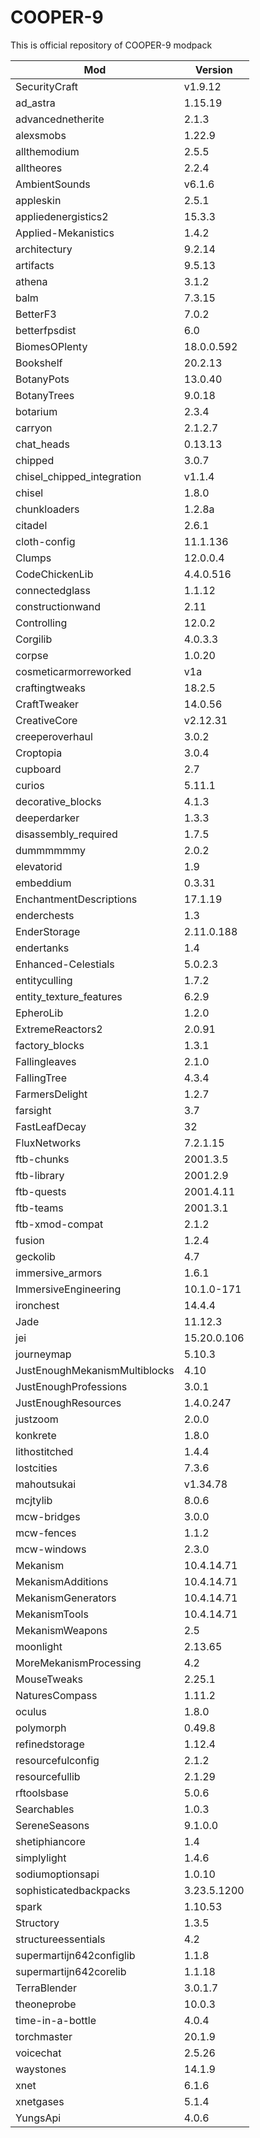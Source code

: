 # COOPER-9

This is official repository of COOPER-9 modpack

| Mod                                        | Version            |
|--------------------------------------------|--------------------|
| SecurityCraft                              | v1.9.12            |
| ad_astra                                   | 1.15.19            |
| advancednetherite                          | 2.1.3              |
| alexsmobs                                  | 1.22.9             |
| allthemodium                               | 2.5.5              |
| alltheores                                 | 2.2.4              |
| AmbientSounds                              | v6.1.6             |
| appleskin                                  | 2.5.1              |
| appliedenergistics2                        | 15.3.3             |
| Applied-Mekanistics                        | 1.4.2              |
| architectury                               | 9.2.14             |
| artifacts                                  | 9.5.13             |
| athena                                     | 3.1.2              |
| balm                                       | 7.3.15             |
| BetterF3                                   | 7.0.2              |
| betterfpsdist                              | 6.0                |
| BiomesOPlenty                              | 18.0.0.592         |
| Bookshelf                                  | 20.2.13            |
| BotanyPots                                 | 13.0.40            |
| BotanyTrees                                | 9.0.18             |
| botarium                                   | 2.3.4              |
| carryon                                    | 2.1.2.7            |
| chat_heads                                 | 0.13.13            |
| chipped                                    | 3.0.7              |
| chisel_chipped_integration                 | v1.1.4             |
| chisel                                     | 1.8.0              |
| chunkloaders                               | 1.2.8a             |
| citadel                                    | 2.6.1              |
| cloth-config                               | 11.1.136           |
| Clumps                                     | 12.0.0.4           |
| CodeChickenLib                             | 4.4.0.516          |
| connectedglass                             | 1.1.12             |
| constructionwand                           | 2.11               |
| Controlling                                | 12.0.2             |
| Corgilib                                   | 4.0.3.3            |
| corpse                                     | 1.0.20             |
| cosmeticarmorreworked                      | v1a                |
| craftingtweaks                             | 18.2.5             |
| CraftTweaker                               | 14.0.56            |
| CreativeCore                               | v2.12.31           |
| creeperoverhaul                            | 3.0.2              |
| Croptopia                                  | 3.0.4              |
| cupboard                                   | 2.7                |
| curios                                     | 5.11.1             |
| decorative_blocks                          | 4.1.3              |
| deeperdarker                               | 1.3.3              |
| disassembly_required                       | 1.7.5              |
| dummmmmmy                                  | 2.0.2              |
| elevatorid                                 | 1.9                |
| embeddium                                  | 0.3.31             |
| EnchantmentDescriptions                    | 17.1.19            |
| enderchests                                | 1.3                |
| EnderStorage                               | 2.11.0.188         |
| endertanks                                 | 1.4                |
| Enhanced-Celestials                        | 5.0.2.3            |
| entityculling                              | 1.7.2              |
| entity_texture_features                    | 6.2.9              |
| EpheroLib                                  | 1.2.0              |
| ExtremeReactors2                           | 2.0.91             |
| factory_blocks                             | 1.3.1              |
| Fallingleaves                              | 2.1.0              |
| FallingTree                                | 4.3.4              |
| FarmersDelight                             | 1.2.7              |
| farsight                                   | 3.7                |
| FastLeafDecay                              | 32                 |
| FluxNetworks                               | 7.2.1.15           |
| ftb-chunks                                 | 2001.3.5           |
| ftb-library                                | 2001.2.9           |
| ftb-quests                                 | 2001.4.11          |
| ftb-teams                                  | 2001.3.1           |
| ftb-xmod-compat                            | 2.1.2              |
| fusion                                     | 1.2.4              |
| geckolib                                   | 4.7                |
| immersive_armors                           | 1.6.1              |
| ImmersiveEngineering                       | 10.1.0-171         |
| ironchest                                  | 14.4.4             |
| Jade                                       | 11.12.3            |
| jei                                        | 15.20.0.106        |
| journeymap                                 | 5.10.3             |
| JustEnoughMekanismMultiblocks              | 4.10               |
| JustEnoughProfessions                      | 3.0.1              |
| JustEnoughResources                        | 1.4.0.247          |
| justzoom                                   | 2.0.0              |
| konkrete                                   | 1.8.0              |
| lithostitched                              | 1.4.4              |
| lostcities                                 | 7.3.6              |
| mahoutsukai                                | v1.34.78           |
| mcjtylib                                   | 8.0.6              |
| mcw-bridges                                | 3.0.0              |
| mcw-fences                                 | 1.1.2              |
| mcw-windows                                | 2.3.0              |
| Mekanism                                   | 10.4.14.71         |
| MekanismAdditions                          | 10.4.14.71         |
| MekanismGenerators                         | 10.4.14.71         |
| MekanismTools                              | 10.4.14.71         |
| MekanismWeapons                            | 2.5                |
| moonlight                                  | 2.13.65            |
| MoreMekanismProcessing                     | 4.2                |
| MouseTweaks                                | 2.25.1             |
| NaturesCompass                             | 1.11.2             |
| oculus                                     | 1.8.0              |
| polymorph                                  | 0.49.8             |
| refinedstorage                             | 1.12.4             |
| resourcefulconfig                          | 2.1.2              |
| resourcefullib                             | 2.1.29             |
| rftoolsbase                                | 5.0.6              |
| Searchables                                | 1.0.3              |
| SereneSeasons                              | 9.1.0.0            |
| shetiphiancore                             | 1.4                |
| simplylight                                | 1.4.6              |
| sodiumoptionsapi                           | 1.0.10             |
| sophisticatedbackpacks                     | 3.23.5.1200        |
| spark                                      | 1.10.53            |
| Structory                                  | 1.3.5              |
| structureessentials                        | 4.2                |
| supermartijn642configlib                   | 1.1.8              |
| supermartijn642corelib                     | 1.1.18             |
| TerraBlender                               | 3.0.1.7            |
| theoneprobe                                | 10.0.3             |
| time-in-a-bottle                           | 4.0.4              |
| torchmaster                                | 20.1.9             |
| voicechat                                  | 2.5.26             |
| waystones                                  | 14.1.9             |
| xnet                                       | 6.1.6              |
| xnetgases                                  | 5.1.4              |
| YungsApi                                   | 4.0.6              |
